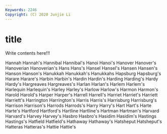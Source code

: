 ```yaml
---
Keywords: 2246
Copyright: (C) 2020 Junjie Li
---
```


# title

Write contents here!!!
 
Hannah 
Hannah's 
Hannibal 
Hannibal's 
Hanoi 
Hanoi's 
Hanover 
Hanover's 
Hanoverian
Hanoverian's 
Hans 
Hans's 
Hansel 
Hansel's 
Hansen 
Hansen's 
Hanson 
Hanson's 
Hanukkah
Hanukkah's 
Hanukkahs 
Hapsburg 
Hapsburg's 
Harare 
Harare's 
Harbin 
Harbin's 
Hardin 
Hardin's
Harding 
Harding's 
Hardy 
Hardy's 
Hargreaves 
Hargreaves's 
Harlan 
Harlan's 
Harlem 
Harlem's
Harlequin 
Harlequin's 
Harley 
Harley's 
Harlow 
Harlow's 
Harmon 
Harmon's 
Harold 
Harold's
Harper 
Harper's 
Harrell 
Harrell's 
Harriet 
Harriet's 
Harriett 
Harriett's 
Harrington 
Harrington's
Harris 
Harris's 
Harrisburg 
Harrisburg's 
Harrison 
Harrison's 
Harrods 
Harrods's 
Harry 
Harry's
Hart 
Hart's 
Harte 
Harte's 
Hartford 
Hartford's 
Hartline 
Hartline's 
Hartman 
Hartman's
Harvard 
Harvard's 
Harvey 
Harvey's 
Hasbro 
Hasbro's 
Hasidim 
Hasidim's 
Hastings 
Hastings's
Hatfield 
Hatfield's 
Hathaway 
Hathaway's 
Hatsheput 
Hatsheput's 
Hatteras 
Hatteras's 
Hattie 
Hattie's
